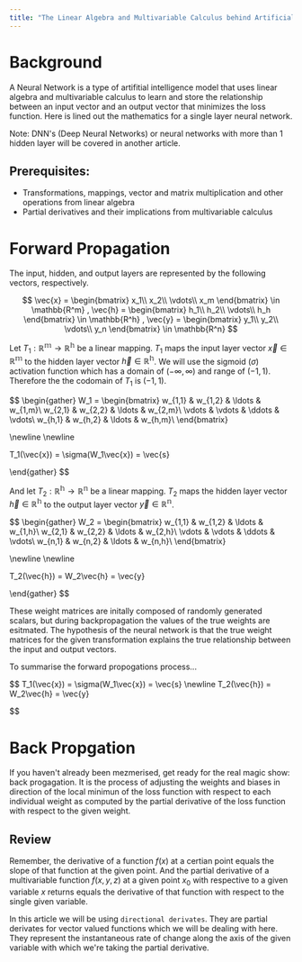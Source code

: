```yaml
---
title: "The Linear Algebra and Multivariable Calculus behind Artificial Neural Networks"
---
```



# Background

A Neural Network is a type of artifitial intelligence model that uses linear algebra and multivariable calculus to learn and store the relationship between an input vector and an output vector that minimizes the loss function. Here is lined out the mathematics for a single layer neural network.

Note: DNN's (Deep Neural Networks) or neural networks with more than 1 hidden layer will be covered in another article.

## Prerequisites:
- Transformations, mappings, vector and matrix multiplication and other operations from linear algebra
- Partial derivatives and their implications from multivariable calculus

# Forward Propagation
The input, hidden, and output layers are represented by the following vectors, respectively.


$$
\vec{x} =
\begin{bmatrix}
	x_1\\
	x_2\\
	\vdots\\
	x_m
\end{bmatrix} \in \mathbb{R^m}
,
\vec{h} =
\begin{bmatrix}
	h_1\\
	h_2\\
	\vdots\\
	h_h
\end{bmatrix} \in \mathbb{R^h}
,
\vec{y} =
\begin{bmatrix}
	y_1\\
	y_2\\
	\vdots\\
	y_n
\end{bmatrix} \in \mathbb{R^n}
$$


Let $T_1: \mathbb{R^m}	\rightarrow \mathbb{R^h}$ be a linear mapping. $T_1$ maps the input layer vector $\vec{x} \in \mathbb{R^m}$ to the hidden layer vector  $\vec{h} \in \mathbb{R^h}$. We will use the sigmoid ($\sigma$) activation function which has a domain of $(-\infty,\infty)$ and range of $(-1,1)$. Therefore the the codomain of $T_1$ is $(-1,1)$.


$$
\begin{gather}
W_1 =
	\begin{bmatrix}
	w_{1,1} & w_{1,2} & \ldots & w_{1,m}\\
	w_{2,1} & w_{2,2} & \ldots & w_{2,m}\\
	\vdots & \vdots & \ddots & \vdots\\
	w_{h,1} & w_{h,2} & \ldots & w_{h,m}\\
	\end{bmatrix}

\newline
\newline

T_1(\vec{x}) = \sigma(W_1\vec{x}) = \vec{s}

\end{gather}
$$


And let $T_2: \mathbb{R^h}	\rightarrow \mathbb{R^n}$ be a linear mapping. $T_2$ maps the hidden layer vector $\vec{h} \in \mathbb{R^h}$ to the output layer vector  $\vec{y} \in \mathbb{R^n}$.


$$
\begin{gather}
W_2 = \begin{bmatrix}
	w_{1,1} & w_{1,2} & \ldots & w_{1,h}\\
	w_{2,1} & w_{2,2} & \ldots & w_{2,h}\\
	\vdots & \vdots & \ddots & \vdots\\
	w_{n,1} & w_{n,2} & \ldots & w_{n,h}\\
	\end{bmatrix}

\newline
\newline

T_2(\vec{h}) = W_2\vec{h} = \vec{y}

\end{gather}
$$


These weight matrices are initally composed of randomly generated scalars, but during backpropagation the values of the true weights are esitmated. The hypothesis of the neural network is that the true weight matrices for the given transformation explains the true relationship between the input and output vectors.

To summarise the forward propogations process...

$$
T_1(\vec{x}) = \sigma(W_1\vec{x}) = \vec{s}
\newline
T_2(\vec{h}) = W_2\vec{h} = \vec{y}

$$

# Back Propgation

If you haven't already been mezmerised, get ready for the real magic show: back progagation. It is the process of adjusting the weights and biases in direction of the local minimun of the loss function with respect to each individual weight as computed by the partial derivative of the loss function with respect to the given weight.

## Review
Remember, the derivative of a function $f(x)$ at a certian point equals the slope of that function at the given point. And the partial derivative of a multivariable function $f(x,y,z)$ at a given point $x_0$ with respective to a given variable $x$ returns equals the derivative of that function with respect to the single given variable.

In this article we will be using `directional derivates`. They are partial derivates for vector valued functions which we will be dealing with here. They represent the instantaneous rate of change along the axis of the given variable with which we're taking the partial derivative.


